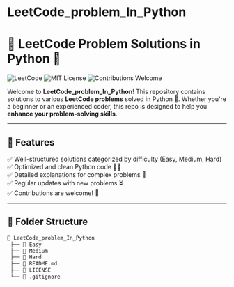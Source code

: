 # LeetCode_problem_In_Python

# 🚀 LeetCode Problem Solutions in Python 🐍

![LeetCode](https://img.shields.io/badge/LeetCode-Python-blue.svg?logo=leetcode&logoColor=white)
![MIT License](https://img.shields.io/badge/License-MIT-green.svg)
![Contributions Welcome](https://img.shields.io/badge/PRs-Welcome-orange.svg)

Welcome to **LeetCode_problem_In_Python**! This repository contains solutions to various **LeetCode problems** solved in Python 🐍. Whether you're a beginner or an experienced coder, this repo is designed to help you **enhance your problem-solving skills**.

---

## 📌 Features
✅ Well-structured solutions categorized by difficulty (Easy, Medium, Hard)  
✅ Optimized and clean Python code 🧑‍💻  
✅ Detailed explanations for complex problems 📖  
✅ Regular updates with new problems ⏳  
✅ Contributions are welcome! 🤝  

---

## 📂 Folder Structure

```bash
📂 LeetCode_problem_In_Python
 ├── 📁 Easy
 ├── 📁 Medium
 ├── 📁 Hard
 ├── 📄 README.md
 ├── 📄 LICENSE
 └── 📄 .gitignore
